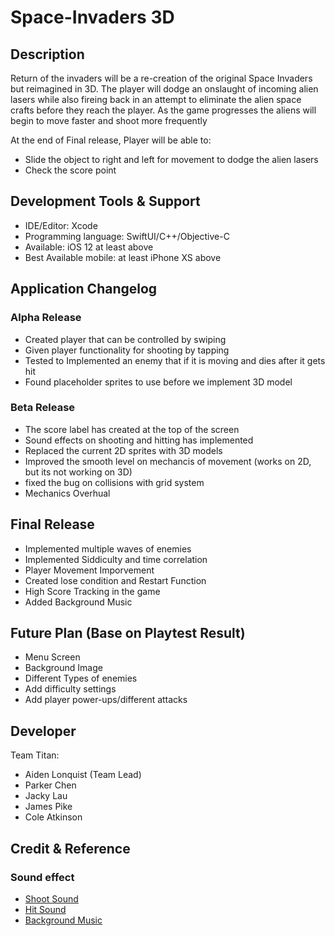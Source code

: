 # Space-Invaders 3D




## Description
Return of the invaders will be a re-creation of the original Space Invaders but reimagined in 3D. The player will dodge an onslaught of incoming alien lasers while also fireing back in an attempt to eliminate the alien space crafts before they reach the player. As the game progresses the aliens will begin to move faster and shoot more frequently </br>

At the end of Final release, Player will be able to:
* Slide the object to right and left for movement to dodge the alien lasers 
* Check the score point
    
    

## Development Tools & Support

* IDE/Editor: Xcode
* Programming language: SwiftUI/C++/Objective-C
* Available: iOS 12 at least above
* Best Available mobile: at least iPhone XS above 

## Application Changelog

### Alpha Release
* Created player that can be controlled by swiping
* Given player functionality for shooting by tapping
* Tested to Implemented an enemy that if it is moving and dies after it gets hit
* Found placeholder sprites to use before we implement 3D model

### Beta Release
* The score label has created at the top of the screen
* Sound effects on shooting and hitting has implemented
* Replaced the current 2D sprites with 3D models
* Improved the smooth level on mechancis of movement (works on 2D, but its not working on 3D)
* fixed the bug on collisions with grid system
* Mechanics Overhual

## Final Release
* Implemented multiple waves of enemies
* Implemented Siddiculty and time correlation
* Player Movement Imporvement
* Created lose condition and Restart Function
* High Score Tracking in the game
* Added Background Music

## Future Plan (Base on Playtest Result)
* Menu Screen
* Background Image
* Different Types of enemies
* Add difficulty settings
* Add player power-ups/different attacks

## Developer
Team Titan:

* Aiden Lonquist (Team Lead)
* Parker Chen
* Jacky Lau
* James Pike
* Cole Atkinson

## Credit & Reference

### Sound effect

* [Shoot Sound](https://freesound.org/people/Bird_man/sounds/317136/)
* [Hit Sound](https://freesound.org/people/InspectorJ/sounds/448226/)
* [Background Music](https://www.classicgaming.cc/classics/space-invaders/sounds)



